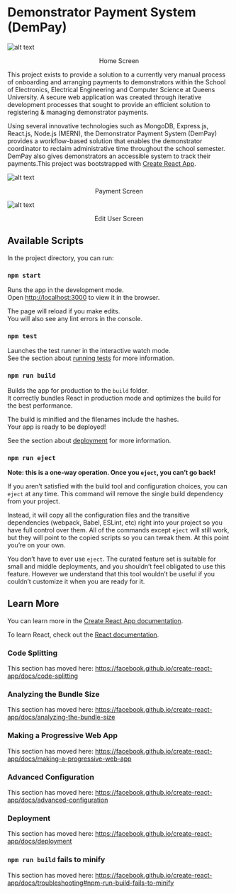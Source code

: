 # Demonstrator Payment System (DemPay)

![alt text](https://user-images.githubusercontent.com/26790282/123791419-5032b200-d8d7-11eb-83a0-eff5b6904e9a.png)
<p align="center">Home Screen</p>

This project exists to provide a solution to a currently very manual process of onboarding and arranging payments to demonstrators within the School of Electronics, Electrical Engineering and Computer Science at Queens University. A secure web application was created through iterative development processes that sought to provide an efficient solution to registering & managing demonstrator payments. 

Using several innovative technologies such as MongoDB, Express.js, React.js, Node.js (MERN), the Demonstrator Payment System (DemPay) provides a workflow-based solution that enables the demonstrator coordinator to reclaim administrative time throughout the school semester. DemPay also gives demonstrators an accessible system to track their payments.This project was bootstrapped with [Create React App](https://github.com/facebook/create-react-app).

![alt text](https://user-images.githubusercontent.com/26790282/123791692-a69ff080-d8d7-11eb-8399-c5e4de4f20e3.png)
<p align="center">Payment Screen</p>

![alt text](https://user-images.githubusercontent.com/26790282/123791697-a869b400-d8d7-11eb-8c39-7506ce44bf3b.png)
<p align="center">Edit User Screen</p>

## Available Scripts

In the project directory, you can run:

### `npm start`

Runs the app in the development mode.<br />
Open [http://localhost:3000](http://localhost:3000) to view it in the browser.

The page will reload if you make edits.<br />
You will also see any lint errors in the console.

### `npm test`

Launches the test runner in the interactive watch mode.<br />
See the section about [running tests](https://facebook.github.io/create-react-app/docs/running-tests) for more information.

### `npm run build`

Builds the app for production to the `build` folder.<br />
It correctly bundles React in production mode and optimizes the build for the best performance.

The build is minified and the filenames include the hashes.<br />
Your app is ready to be deployed!

See the section about [deployment](https://facebook.github.io/create-react-app/docs/deployment) for more information.

### `npm run eject`

**Note: this is a one-way operation. Once you `eject`, you can’t go back!**

If you aren’t satisfied with the build tool and configuration choices, you can `eject` at any time. This command will remove the single build dependency from your project.

Instead, it will copy all the configuration files and the transitive dependencies (webpack, Babel, ESLint, etc) right into your project so you have full control over them. All of the commands except `eject` will still work, but they will point to the copied scripts so you can tweak them. At this point you’re on your own.

You don’t have to ever use `eject`. The curated feature set is suitable for small and middle deployments, and you shouldn’t feel obligated to use this feature. However we understand that this tool wouldn’t be useful if you couldn’t customize it when you are ready for it.

## Learn More

You can learn more in the [Create React App documentation](https://facebook.github.io/create-react-app/docs/getting-started).

To learn React, check out the [React documentation](https://reactjs.org/).

### Code Splitting

This section has moved here: https://facebook.github.io/create-react-app/docs/code-splitting

### Analyzing the Bundle Size

This section has moved here: https://facebook.github.io/create-react-app/docs/analyzing-the-bundle-size

### Making a Progressive Web App

This section has moved here: https://facebook.github.io/create-react-app/docs/making-a-progressive-web-app

### Advanced Configuration

This section has moved here: https://facebook.github.io/create-react-app/docs/advanced-configuration

### Deployment

This section has moved here: https://facebook.github.io/create-react-app/docs/deployment

### `npm run build` fails to minify

This section has moved here: https://facebook.github.io/create-react-app/docs/troubleshooting#npm-run-build-fails-to-minify
